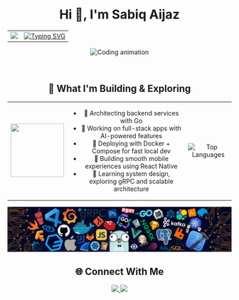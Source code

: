 
<h1 align="center" >Hi 👋, I'm Sabiq Aijaz</h1>
<table align="center" width="100%">
  <tr> 
    <td align="center" valign="middle">
    <img src="https://user-images.githubusercontent.com/74038190/212898774-0a96dc1d-c908-4ce8-9dd7-a71aab6e1c2b.gif" />
    </td> 
    <td align="center" valign="middle">
 <a href="https://git.io/typing-svg"><img src="https://readme-typing-svg.demolab.com?font=Fira+Code&size=36&duration=2000&color=00F72A&multiline=true&width=1000&height=150&lines=%F0%9F%92%BBDeveloper;%F0%9F%9B%A0%EF%B8%8FEngineer+;%E2%9A%A1I+Experiment%2C+Break+%26+Build+Everything" alt="Typing SVG" /></a>
    </td>
  </tr> 
</table>

<p align="center">
  <img src="https://user-images.githubusercontent.com/74038190/225813708-98b745f2-7d22-48cf-9150-083f1b00d6c9.gif" alt="Coding animation" />
</p>


<br/>

<h2 align="center">🧠 What I'm Building & Exploring</h2>

<table align="center">
  <tr>
    <td>
      <img src="https://user-images.githubusercontent.com/74038190/227779362-cacda485-cab4-4e28-8a27-a4d2a918a7ac.gif" width="120" height="120" />
    </td>
    <td>
     <ul align="center">
  <li>🔧 Architecting backend services with Go</li>
  <li>🧩 Working on full-stack apps with AI-powered features</li>
  <li>🐳 Deploying with Docker + Compose for fast local dev</li>
  <li>📱 Building smooth mobile experiences using React Native</li>
  <li>🧠 Learning system design, exploring gRPC and scalable architecture</li>
</ul>
    </td>
    <td>      
<p align="center">
  <img src="https://github-readme-stats.vercel.app/api/top-langs/?username=lunatictiol&layout=compact&theme=radical" alt="Top Languages" />
</p>

  </td>
  </tr>
</table>
<p align="center">
  <img src="./languages.png" alt="Languages and Tools" />
</p>
<h2 align="center">🌐 Connect With Me</h2>

<p align="center">
  <a href="https://twitter.com/lunatictiol" target="_blank">
    <img src="https://img.shields.io/badge/Twitter-%231DA1F2.svg?&style=for-the-badge&logo=twitter&logoColor=white" />
  </a>
  <a href="https://linkedin.com/in/sabiq-aijaz-515a121bb/" target="_blank">
    <img src="https://img.shields.io/badge/LinkedIn-%230077B5.svg?&style=for-the-badge&logo=linkedin&logoColor=white" />
  </a>
</p>
